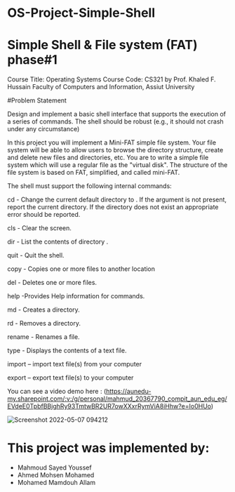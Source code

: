 # OS-Project-Simple-Shell
# Simple Shell & File system (FAT) phase#1
Course Title: Operating Systems Course Code: CS321 
by Prof. Khaled F. Hussain
Faculty of Computers and Information, Assiut University

#Problem Statement​

Design and implement a basic shell interface that supports the execution of a series of commands. The shell should be robust (e.g., it should not crash under any circumstance)

In this project you will implement a Mini-FAT simple file system. Your file system will be able to allow users to browse the directory structure, create and delete new files and directories, etc. You are to write a simple file system which will use a regular file as the "virtual disk". The structure of the file system is based on FAT, simplified, and called mini-FAT. 

The shell must support the following internal commands:

cd - Change the current default directory to . If the argument is not present, report the current directory. If the directory does not exist an appropriate error should be reported.​

cls - Clear the screen.​

dir - List the contents of directory .​

quit - Quit the shell.

copy - Copies one or more files to another location​

del - Deletes one or more files.​

help -Provides Help information for commands.​

md - Creates a directory.​

rd - Removes a directory.​

rename -  Renames a file.​

type - Displays the contents of a text file.​

import – import text file(s) from your computer​

export – export text file(s) to your computer​

You can see a video demo here : (https://aunedu-my.sharepoint.com/:v:/g/personal/mahmud_20367790_compit_aun_edu_eg/EVdeE0TpbfBBjghRy93TmtwBR2UR7owXXxrRymViA8iHhw?e=Io0HUo)

![Screenshot 2022-05-07 094212](https://user-images.githubusercontent.com/59246305/167244349-4b9a671a-7f12-4c28-8a69-551c01877e31.png)

# This project was implemented by:
- Mahmoud Sayed Youssef
- Ahmed Mohsen Mohamed
- Mohamed Mamdouh Allam
